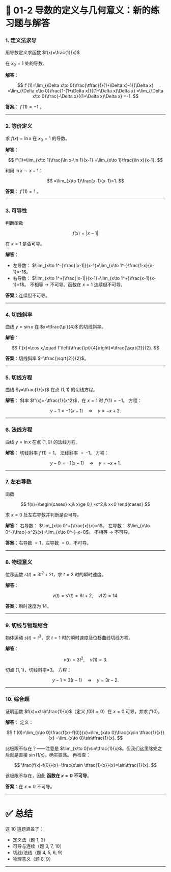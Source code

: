 

# 📘 01-2 导数的定义与几何意义：新的练习题与解答

### 1. 定义法求导

用导数定义求函数
$f(x)=\frac{1}{x}$

在 $x_0=1$ 处的导数。

**解答**：

$$
f'(1)=\lim_{\Delta x\to 0}\frac{\tfrac{1}{1+\Delta x}-1}{\Delta x}
=\lim_{\Delta x\to 0}\frac{1-(1+\Delta x)}{(1+\Delta x)\Delta x}
=\lim_{\Delta x\to 0}\frac{-\Delta x}{(1+\Delta x)\Delta x}
=-1.
$$

**答案**： $f'(1)=-1$ 。

---

### 2. 等价定义

求 $f(x)=\ln x$ 在 $x_0=1$ 的导数。

**解答**：

$$
f'(1)=\lim_{x\to 1}\frac{\ln x-\ln 1}{x-1}
=\lim_{x\to 1}\frac{\ln x}{x-1}.
$$

利用 $\ln x\sim x-1$：

$$
=\lim_{x\to 1}\frac{x-1}{x-1}=1.
$$

**答案**： $f'(1)=1$ 。

---

### 3. 可导性

判断函数

$$
f(x)=|x-1|
$$

在 $x=1$ 是否可导。

**解答**：

* 左导数： $\lim_{x\to 1^-}\frac{|x-1|}{x-1}=\lim_{x\to 1^-}\frac{1-x}{x-1}=-1$。
* 右导数： $\lim_{x\to 1^+}\frac{|x-1|}{x-1}=\lim_{x\to 1^+}\frac{x-1}{x-1}=1$。
  不相等 → 不可导。函数在 $x=1$ 连续但不可导。

**答案**：连续但不可导。

---

### 4. 切线斜率

曲线 $y=\sin x$ 在 $x=\tfrac{\pi}{4}$ 的切线斜率。

**解答**：

$$
f'(x)=\cos x,\quad f'\left(\tfrac{\pi}{4}\right)=\tfrac{\sqrt{2}}{2}.
$$

**答案**：切线斜率 $=\tfrac{\sqrt{2}}{2}$。

---

### 5. 切线方程

曲线 $y=\tfrac{1}{x}$ 在点 $(1,1)$ 的切线方程。

**解答**：
斜率 $f'(x)=-\tfrac{1}{x^2}$，在 $x=1$ 时 $f'(1)=-1$。
方程：

$$
y-1=-1(x-1)\quad\Rightarrow\quad y=-x+2.
$$

---

### 6. 法线方程

曲线 $y=\ln x$ 在点 $(1,0)$ 的法线方程。

**解答**：
切线斜率 $f'(1)=1$。
法线斜率 $=-1$。
方程：

$$
y-0=-1(x-1)\quad\Rightarrow\quad y=-x+1.
$$

---

### 7. 左右导数

函数

$$
f(x)=\begin{cases}
x,& x\ge 0,\
-x^2,& x<0
\end{cases}
$$

求 $x=0$ 处左右导数并判断是否可导。

**解答**：
右导数： $\lim_{x\to 0^+}\frac{x}{x}=1$。
左导数： $\lim_{x\to 0^-}\frac{-x^2}{x}=\lim_{x\to 0^-}-x=0$。
不相等 → 不可导。

**答案**：右导数 $=1$，左导数 $=0$，不可导。

---

### 8. 物理意义

位移函数 $s(t)=3t^2+2t$，求 $t=2$ 时的瞬时速度。

**解答**：

$$
v(t)=s'(t)=6t+2,\quad v(2)=14.
$$

**答案**：瞬时速度为 14。

---

### 9. 切线与物理结合

物体运动 $s(t)=t^3$，求 $t=1$ 时的瞬时速度及位移曲线切线方程。

**解答**：

$$
v(t)=3t^2,\quad v(1)=3.
$$

切点 $(1,1)$，切线斜率=3。
方程：

$$
y-1=3(t-1)\quad\Rightarrow\quad y=3t-2.
$$

---

### 10. 综合题

证明函数 $f(x)=x\sin\frac{1}{x}$（定义 $f(0)=0$）在 $x=0$ 可导，并求 $f'(0)$。

**解答**：
定义：

$$
f'(0)=\lim_{x\to 0}\frac{f(x)-f(0)}{x}=\lim_{x\to 0}\frac{x\sin \tfrac{1}{x}}{x}
=\lim_{x\to 0}\sin\tfrac{1}{x}.
$$

此极限不存在？——注意是 $\lim_{x\to 0}\sin\tfrac{1}{x}$。但我们这里除完之后就是直接 $\sin(1/x)$，确实振荡。
再检查：

$$
\frac{f(x)-f(0)}{x}=\frac{x\sin \tfrac{1}{x}}{x}=\sin\tfrac{1}{x}.
$$

该极限不存在，因此 **函数在 $x=0$ 不可导**。

**答案**：在 $x=0$ 不可导。

---

# ✅ 总结

这 10 道题涵盖了：

* 定义法（题 1, 2）
* 可导与连续（题 3, 7, 10）
* 切线/法线（题 4, 5, 6, 9）
* 物理意义（题 8, 9）

---


